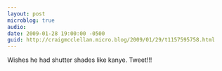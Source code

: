```yaml
---
layout: post
microblog: true
audio: 
date: 2009-01-28 19:00:00 -0500
guid: http://craigmcclellan.micro.blog/2009/01/29/t1157595758.html
---
```

Wishes he had shutter shades like kanye. Tweet!!!
